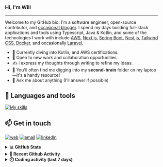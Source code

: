### Hi, I'm Will

---

Welcome to my GitHub bio. I'm a software engineer, open-source contributor, and [occasional blogger][blog]. I spend my days building full-stack applications and tools using Typescript, Java & Kotlin, and some of the technologies I work with include [AWS](https://aws.amazon.com/fr/), [Next.js](https://nextjs.org/), [Spring Boot](https://spring.io/projects/spring-boot), [Nest.js](https://nestjs.com/), [Tailwind CSS](https://github.com/tailwindlabs/tailwindcss), [Docker](https://www.docker.com/), and occasionally [Laravel](https://laravel.com/).

- 🔭 Currently diving into Kotlin, and AWS certifications.
- 👯 Open to new work and collaboration opportunities.
- ✍️ I express my thoughts through writing to refine my ideas.
- 🧠 You'll often find me digging into my **second-brain** folder on my laptop—it's a handy resource!
- 💬 Ask me about anything (I'll answer if possible)

## 🎨 Languages and tools

[![My skills](https://skillicons.dev/icons?i=typescript,js,nodejs,nest,java,kotlin,spring,python,fastapi,django,aws,docker,vscode,idea,tailwind&perline=15)](https://wilfriedago.dev/about#skills)

## 📫 Get in touch
[![web](https://img.shields.io/badge/WEBSITE-12100E?logo=google-earth&color=282A36)][website]
[![email](https://img.shields.io/badge/MAIL-12100E?logo=mailgun&color=282A36)][mail]
[![linkedin](https://img.shields.io/badge/LINKEDIN-12100E?logo=linkedin&color=282A36)][linkedin]


<details>
  <summary><b>📊 GitHub Stats</b></summary>
	<br/>
	<p align="left">
		<img width="49.5%" src="https://github-readme-stats.vercel.app/api?username=wilfriedago&show_icons=true&count_private=true&title_color=10b981&icon_color=10b981&theme=react&hide_border=true" />
		<img width="49.5%" src="https://streak-stats.demolab.com/?user=wilfriedago&hide_border=true&theme=react&ring=10b981&fire=fff&currStreakNum=fff&sideLabels=10b981&currStreakLabel=10b981&sideNums=fff" />
	</p>
</details>

<details>
  <summary><b>📅 Recent Github Activity</b></summary>
	<br>

<!--RECENT_ACTIVITY:last_update-->
Last Updated: Wednesday, September 3rd, 2025, 4:19:10 AM
<!--RECENT_ACTIVITY:last_update_end-->

<!--RECENT_ACTIVITY:start-->
1. ⬆️ Pushed 2 commit(s) to [wilfriedago/skills-communicate-using-markdown](https://github.com/wilfriedago/skills-communicate-using-markdown)<br>
2. 🎉 Merged PR [#2](https://github.com/wilfriedago/skills-communicate-using-markdown/pull/2) in [wilfriedago/skills-communicate-using-markdown](https://github.com/wilfriedago/skills-communicate-using-markdown)<br>
3. ⭐ Starred [omerbsezer/Fast-Kubernetes](https://github.com/omerbsezer/Fast-Kubernetes)<br>
4. ⬆️ Pushed 3 commit(s) to [wilfriedago/next-todo-app-frontend](https://github.com/wilfriedago/next-todo-app-frontend)<br>
5. ⬆️ Pushed 4 commit(s) to [wilfriedago/next-todo-app-frontend](https://github.com/wilfriedago/next-todo-app-frontend)<br>
<!--RECENT_ACTIVITY:end-->
</details>

<details>
  <summary><b>🕐 Coding activity (last 7 days)</b></summary>
	<br>

<!--START_SECTION:waka-->

```python
Total Time: 14 hrs 23 mins

Java              3 hrs           █████░░░░░░░░░░░░░░░░░░░░   20.66 %
Groovy            1 hr 10 mins    ██░░░░░░░░░░░░░░░░░░░░░░░   08.08 %
Docker            55 mins         █▓░░░░░░░░░░░░░░░░░░░░░░░   06.32 %
Gradle            39 mins         █░░░░░░░░░░░░░░░░░░░░░░░░   04.57 %
TypeScript        36 mins         █░░░░░░░░░░░░░░░░░░░░░░░░   04.19 %
XML               13 mins         ▒░░░░░░░░░░░░░░░░░░░░░░░░   01.56 %
Other             9 mins          ▒░░░░░░░░░░░░░░░░░░░░░░░░   01.14 %
```

<!--END_SECTION:waka-->
</details>

[website]: https://wilfriedago.me
[linkedin]: https://linkedin.com/in/wilfriedago
[blog]: https://wilfriedago.me/blog
[mail]: mailto:hello@wilfriedago.me
